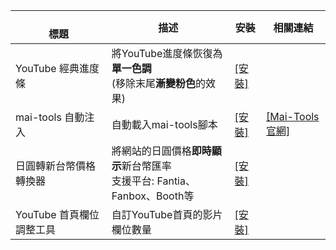 | <br>標題                     | 描述                                                                           | 安裝                                                                                                                     | 相關連結                                                    |
|-------------------------------|--------------------------------------------------------------------------------|-------------------------------------------------------------------------------------------------------------------------|-------------------------------------------------------------|
| YouTube 經典進度條  | 將YouTube進度條恢復為**單一色調**<br>(移除末尾**漸變粉色**的效果) | [[安裝]](https://github.com/XingYanTW/MyUserScripts/raw/refs/heads/main/YouTube%20Classic%20Progress%20Bar-1.0.user.js)  |                                                             |
| mai-tools 自動注入         | 自動載入mai-tools腳本                                                          | [[安裝]](https://github.com/XingYanTW/MyUserScripts/raw/refs/heads/main/mai-tools%20auto%20inject-2024-06-15.user.js)    | [[Mai-Tools官網]](https://myjian.github.io/mai-tools/?hl=zh-TW) |
| 日圓轉新台幣價格轉換器    | 將網站的日圓價格**即時顯示**新台幣匯率<br>支援平台: Fantia、Fanbox、Booth等 | [[安裝]](https://github.com/XingYanTW/MyUserScripts/raw/refs/heads/main/JPY%20to%20TWD%20Price%20Converter-0.4.user.js)  |                                                             |
| YouTube 首頁欄位調整工具 | 自訂YouTube首頁的影片欄位數量                                               | [[安裝]](https://github.com/XingYanTW/MyUserScripts/raw/refs/heads/main/YouTube%20Grid%20Columns%20Modifier-1.0.user.js) |                                                             |
